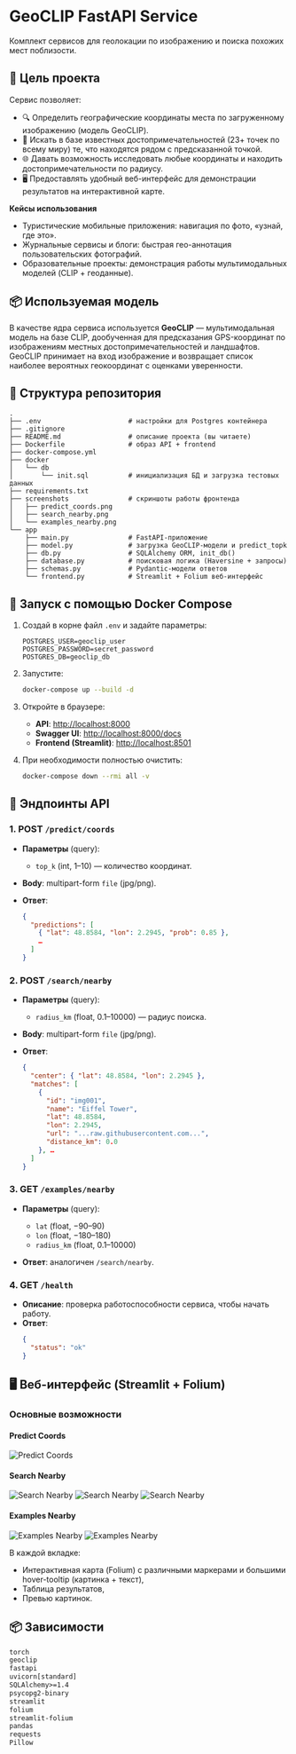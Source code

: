 # GeoCLIP FastAPI Service

Комплект сервисов для геолокации по изображению и поиска похожих мест поблизости.

## 🎯 Цель проекта

Сервис позволяет:
- 🔍 Определить географические координаты места по загруженному изображению (модель GeoCLIP).  
- 📍 Искать в базе известных достопримечательностей (23+ точек по всему миру) те, что находятся рядом с предсказанной точкой.  
- 🌐 Давать возможность исследовать любые координаты и находить достопримечательности по радиусу.  
- 🖥 Предоставлять удобный веб-интерфейс для демонстрации результатов на интерактивной карте.

**Кейсы использования**  
- Туристические мобильные приложения: навигация по фото, «узнай, где это».  
- Журнальные сервисы и блоги: быстрая гео-аннотация пользовательских фотографий.  
- Образовательные проекты: демонстрация работы мультимодальных моделей (CLIP + геоданные).  

## 📦 Используемая модель

В качестве ядра сервиса используется **GeoCLIP** — мультимодальная модель на базе CLIP, дообученная для предсказания GPS-координат по изображениям местных достопримечательностей и ландшафтов. GeoCLIP принимает на вход изображение и возвращает список наиболее вероятных геокоординат с оценками уверенности.

## 📁 Структура репозитория

```text
.
├── .env                      # настройки для Postgres контейнера
├── .gitignore
├── README.md                 # описание проекта (вы читаете)
├── Dockerfile                # образ API + frontend
├── docker-compose.yml
├── docker
│   └── db
│       └── init.sql          # инициализация БД и загрузка тестовых данных
├── requirements.txt
├── screenshots               # скриншоты работы фронтенда
│   ├── predict_coords.png
│   ├── search_nearby.png
│   └── examples_nearby.png
└── app
    ├── main.py               # FastAPI-приложение
    ├── model.py              # загрузка GeoCLIP-модели и predict_topk
    ├── db.py                 # SQLAlchemy ORM, init_db()
    ├── database.py           # поисковая логика (Haversine + запросы)
    ├── schemas.py            # Pydantic-модели ответов
    └── frontend.py           # Streamlit + Folium веб-интерфейс
````

## 🚀 Запуск с помощью Docker Compose

1. Создай в корне файл `.env` и задайте параметры:

   ```dotenv
   POSTGRES_USER=geoclip_user
   POSTGRES_PASSWORD=secret_password
   POSTGRES_DB=geoclip_db
   ```

2. Запустите:

   ```bash
   docker-compose up --build -d
   ```

3. Откройте в браузере:

   * **API**: [http://localhost:8000](http://localhost:8000)
   * **Swagger UI**: [http://localhost:8000/docs](http://localhost:8000/docs)
   * **Frontend (Streamlit)**: [http://localhost:8501](http://localhost:8501)

4. При необходимости полностью очистить:

   ```bash
   docker-compose down --rmi all -v
   ```

## 📑 Эндпоинты API

### 1. POST `/predict/coords`

* **Параметры** (query):

  * `top_k` (int, 1–10) — количество координат.
* **Body**: multipart-form `file` (jpg/png).
* **Ответ**:

  ```json
  {
    "predictions": [
      { "lat": 48.8584, "lon": 2.2945, "prob": 0.85 },
      …
    ]
  }
  ```

### 2. POST `/search/nearby`

* **Параметры** (query):

  * `radius_km` (float, 0.1–10000) — радиус поиска.
* **Body**: multipart-form `file` (jpg/png).
* **Ответ**:

  ```json
  {
    "center": { "lat": 48.8584, "lon": 2.2945 },
    "matches": [
      {
        "id": "img001",
        "name": "Eiffel Tower",
        "lat": 48.8584,
        "lon": 2.2945,
        "url": "...raw.githubusercontent.com...",
        "distance_km": 0.0
      }, …
    ]
  }
  ```

### 3. GET `/examples/nearby`

* **Параметры** (query):

  * `lat`  (float, −90–90)
  * `lon`  (float, −180–180)
  * `radius_km` (float, 0.1–10000)
* **Ответ**: аналогичен `/search/nearby`.

### 4. GET `/health`
- **Описание**: проверка работоспособности сервиса, чтобы начать работу.
- **Ответ**:
  ```json
  {
    "status": "ok"
  }

## 🖥 Веб-интерфейс (Streamlit + Folium)

### Основные возможности

#### Predict Coords
  ![Predict Coords](./screenshots/predict_coords.png)

#### Search Nearby
  ![Search Nearby](./screenshots/search_nearby1.png)
  ![Search Nearby](./screenshots/search_nearby2.png)
  ![Search Nearby](./screenshots/search_nearby3.png)

#### Examples Nearby
  ![Examples Nearby](./screenshots/examples_nearby1.png)
  ![Examples Nearby](./screenshots/examples_nearby2.png)

В каждой вкладке:

* Интерактивная карта (Folium) с различными маркерами и большими hover-tooltip (картинка + текст),
* Таблица результатов,
* Превью картинок.

## 📦 Зависимости

```txt
torch
geoclip
fastapi
uvicorn[standard]
SQLAlchemy>=1.4
psycopg2-binary
streamlit
folium
streamlit-folium
pandas
requests
Pillow
```
